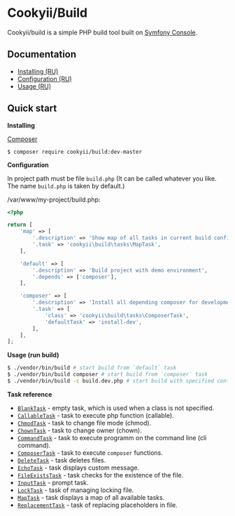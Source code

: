 Cookyii/Build
=============

Cookyii/build is a simple PHP build tool built on [Symfony Console][].

Documentation
-------------

- [Installing (RU)][]
- [Configuration (RU)][]
- [Usage (RU)][]

Quick start
------------

**Installing**

[Composer][]

    $ composer require cookyii/build:dev-master

**Configuration**

In project path must be file `build.php` (It can be called whatever you like. The name `build.php` is taken by default.)

/var/www/my-project/build.php:
```php
<?php

return [
    'map' => [
        '.description' => 'Show map of all tasks in current build config',
        '.task' => 'cookyii\build\tasks\MapTask',
    ],

    'default' => [
        '.description' => 'Build project with demo environment',
        '.depends' => ['composer'],
    ],

    'composer' => [
        '.description' => 'Install all depending composer for development environment (with `required-dev`)',
        '.task' => [
            'class' => 'cookyii\build\tasks\ComposerTask',
            'defaultTask' => 'install-dev',
        ],
    ],
];
```

**Usage (run build)**

```sh
$ ./vendor/bin/build # start build from `default` task
$ ./vendor/bin/build composer # start build from `composer` task
$ ./vendor/bin/build -c build.dev.php # start build with specified configuration file `build.dev.php`
```

**Task reference**

* [`BlankTask`][] - empty task, which is used when a class is not specified.
* [`CallableTask`][] - task to execute php function (callable).
* [`ChmodTask`][] - task to change file mode (chmod).
* [`ChownTask`][] - task to change owner (chown).
* [`CommandTask`][] - task to execute programm on the command line (cli command).
* [`ComposerTask`][] - task to execute `composer` functions.
* [`DeleteTask`][] - task deletes files.
* [`EchoTask`][] - task displays custom message.
* [`FileExistsTask`][] - task checks for the existence of the file.
* [`InputTask`][] - prompt task.
* [`LockTask`][] - task of managing locking file.
* [`MapTask`][] - task displays a map of all available tasks.
* [`ReplacementTask`][] - task of replacing placeholders in file.

[Composer]: http://getcomposer.org/
[Symfony Console]: http://symfony.com/doc/current/components/console/introduction.html
[Installing (RU)]: https://github.com/cookyii/build/blob/master/docs/ru/00-installing.md
[Configuration (RU)]: https://github.com/cookyii/build/blob/master/docs/ru/01-config.md
[Usage (RU)]: https://github.com/cookyii/build/blob/master/docs/ru/02-usage.md
[`BlankTask`]: https://github.com/cookyii/build/blob/master/docs/ru/03-reference-task-blank.md
[`CallableTask`]: https://github.com/cookyii/build/blob/master/docs/ru/03-reference-task-callable.md
[`ChmodTask`]: https://github.com/cookyii/build/blob/master/docs/ru/03-reference-task-chmod.md
[`ChownTask`]: https://github.com/cookyii/build/blob/master/docs/ru/03-reference-task-chown.md
[`CommandTask`]: https://github.com/cookyii/build/blob/master/docs/ru/03-reference-task-command.md
[`ComposerTask`]: https://github.com/cookyii/build/blob/master/docs/ru/03-reference-task-composer.md
[`DeleteTask`]: https://github.com/cookyii/build/blob/master/docs/ru/03-reference-task-delete.md
[`EchoTask`]: https://github.com/cookyii/build/blob/master/docs/ru/03-reference-task-echo.md
[`FileExistsTask`]: https://github.com/cookyii/build/blob/master/docs/ru/03-reference-task-file-exists.md
[`InputTask`]: https://github.com/cookyii/build/blob/master/docs/ru/03-reference-task-input.md
[`LockTask`]: https://github.com/cookyii/build/blob/master/docs/ru/03-reference-task-lock.md
[`MapTask`]: https://github.com/cookyii/build/blob/master/docs/ru/03-reference-task-map.md
[`ReplacementTask`]: https://github.com/cookyii/build/blob/master/docs/ru/03-reference-task-replacement.md
